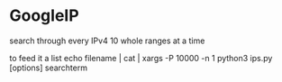 # GoogleIP
search through every IPv4 10 whole ranges at a time

to feed it a list
echo filename | cat | xargs -P 10000 -n 1 python3 ips.py [options] searchterm
